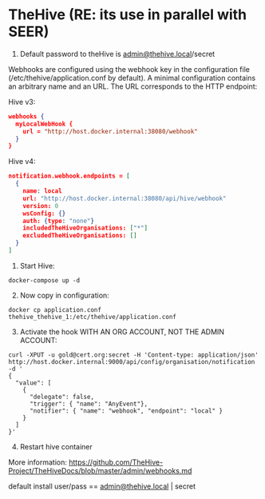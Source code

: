 # TheHive (RE: its use in parallel with SEER)

1. Default password to theHive is admin@thehive.local/secret

Webhooks are configured using the webhook key in the configuration file (/etc/thehive/application.conf by default). A minimal configuration contains an arbitrary name and an URL. The URL corresponds to the HTTP endpoint:

Hive v3:

```json
webhooks {
  myLocalWebHook {
    url = "http://host.docker.internal:38080/webhook"
  }
}
```

Hive v4:

```json
notification.webhook.endpoints = [
  {
    name: local
    url: "http://host.docker.internal:38080/api/hive/webhook"
    version: 0
    wsConfig: {}
    auth: {type: "none"}
    includedTheHiveOrganisations: ["*"]
    excludedTheHiveOrganisations: []
  }
]
```

1. Start Hive:

```shell
docker-compose up -d
```

2. Now copy in configuration:

```shell
docker cp application.conf thehive_thehive_1:/etc/thehive/application.conf
```

3. Activate the hook WITH AN ORG ACCOUNT, NOT THE ADMIN ACCOUNT:

```shell
curl -XPUT -u gold@cert.org:secret -H 'Content-type: application/json' http://host.docker.internal:9000/api/config/organisation/notification -d '
{
  "value": [
    {
      "delegate": false,
      "trigger": { "name": "AnyEvent"},
      "notifier": { "name": "webhook", "endpoint": "local" }
    }
  ]
}'

```

4. Restart hive container

More information:
https://github.com/TheHive-Project/TheHiveDocs/blob/master/admin/webhooks.md

default install user/pass == admin@thehive.local | secret
